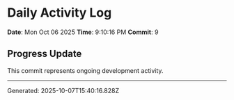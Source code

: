 # Daily Activity Log

**Date**: Mon Oct 06 2025
**Time**: 9:10:16 PM
**Commit**: 9

## Progress Update

This commit represents ongoing development activity.

---
Generated: 2025-10-07T15:40:16.828Z
